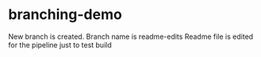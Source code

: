 # branching-demo
New branch is created.
Branch name is readme-edits
Readme file is edited for the pipeline
just to test build
